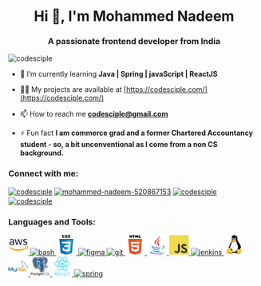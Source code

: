 <!--
**codesciple/codesciple** is a ✨ _special_ ✨ repository because its `README.md` (this file) appears on your GitHub profile.
-->



<h1 align="center">Hi 👋, I'm Mohammed Nadeem</h1>
<h3 align="center">A passionate frontend developer from India</h3>

<p align="left"> <img src="https://komarev.com/ghpvc/?username=codesciple&label=Profile%20views&color=0e75b6&style=flat" alt="codesciple" /> </p>

- 🌱 I’m currently learning **Java | Spring | javaScript | ReactJS**

- 👨‍💻 My projects are available at [https://codesciple.com/](https://codesciple.com/)

- 📫 How to reach me **codesciple@gmail.com**

- ⚡ Fun fact **I am commerce grad and a former Chartered Accountancy student - so, a bit unconventional as I come from a non CS background.**

<h3 align="left">Connect with me:</h3>
<p align="left">
<a href="https://twitter.com/codesciple" target="blank"><img align="center" src="https://cdn.jsdelivr.net/npm/simple-icons@3.0.1/icons/twitter.svg" alt="codesciple" height="30" width="40" /></a>
<a href="https://linkedin.com/in/mohammed-nadeem-520867153" target="blank"><img align="center" src="https://cdn.jsdelivr.net/npm/simple-icons@3.0.1/icons/linkedin.svg" alt="mohammed-nadeem-520867153" height="30" width="40" /></a>
<a href="https://instagram.com/codesciple" target="blank"><img align="center" src="https://cdn.jsdelivr.net/npm/simple-icons@3.0.1/icons/instagram.svg" alt="codesciple" height="30" width="40" /></a>
<a href="https://www.hackerrank.com/codesciple" target="blank"><img align="center" src="https://cdn.jsdelivr.net/npm/simple-icons@3.0.1/icons/hackerrank.svg" alt="codesciple" height="30" width="40" /></a>
</p>

<h3 align="left">Languages and Tools:</h3>
<p align="left"> <a href="https://aws.amazon.com" target="_blank"> <img src="https://raw.githubusercontent.com/devicons/devicon/master/icons/amazonwebservices/amazonwebservices-original-wordmark.svg" alt="aws" width="40" height="40"/> </a> <a href="https://www.gnu.org/software/bash/" target="_blank"> <img src="https://www.vectorlogo.zone/logos/gnu_bash/gnu_bash-icon.svg" alt="bash" width="40" height="40"/> </a> <a href="https://www.w3schools.com/css/" target="_blank"> <img src="https://raw.githubusercontent.com/devicons/devicon/master/icons/css3/css3-original-wordmark.svg" alt="css3" width="40" height="40"/> </a> <a href="https://www.figma.com/" target="_blank"> <img src="https://www.vectorlogo.zone/logos/figma/figma-icon.svg" alt="figma" width="40" height="40"/> </a> <a href="https://git-scm.com/" target="_blank"> <img src="https://www.vectorlogo.zone/logos/git-scm/git-scm-icon.svg" alt="git" width="40" height="40"/> </a> <a href="https://www.w3.org/html/" target="_blank"> <img src="https://raw.githubusercontent.com/devicons/devicon/master/icons/html5/html5-original-wordmark.svg" alt="html5" width="40" height="40"/> </a> <a href="https://www.java.com" target="_blank"> <img src="https://raw.githubusercontent.com/devicons/devicon/master/icons/java/java-original.svg" alt="java" width="40" height="40"/> </a> <a href="https://developer.mozilla.org/en-US/docs/Web/JavaScript" target="_blank"> <img src="https://raw.githubusercontent.com/devicons/devicon/master/icons/javascript/javascript-original.svg" alt="javascript" width="40" height="40"/> </a> <a href="https://www.jenkins.io" target="_blank"> <img src="https://www.vectorlogo.zone/logos/jenkins/jenkins-icon.svg" alt="jenkins" width="40" height="40"/> </a> <a href="https://www.linux.org/" target="_blank"> <img src="https://raw.githubusercontent.com/devicons/devicon/master/icons/linux/linux-original.svg" alt="linux" width="40" height="40"/> </a> <a href="https://www.mysql.com/" target="_blank"> <img src="https://raw.githubusercontent.com/devicons/devicon/master/icons/mysql/mysql-original-wordmark.svg" alt="mysql" width="40" height="40"/> </a> <a href="https://www.postgresql.org" target="_blank"> <img src="https://raw.githubusercontent.com/devicons/devicon/master/icons/postgresql/postgresql-original-wordmark.svg" alt="postgresql" width="40" height="40"/> </a> <a href="https://reactjs.org/" target="_blank"> <img src="https://raw.githubusercontent.com/devicons/devicon/master/icons/react/react-original-wordmark.svg" alt="react" width="40" height="40"/> </a> <a href="https://spring.io/" target="_blank"> <img src="https://www.vectorlogo.zone/logos/springio/springio-icon.svg" alt="spring" width="40" height="40"/> </a> </p>
